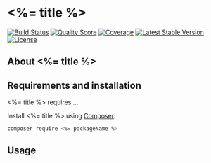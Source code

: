 # <%= title %>

<p>
  <a href="https://travis-ci.org/<%= packageName %>"><img src="https://img.shields.io/travis/<%= packageName %>/master.svg" alt="Build Status"/></a>
  <a href="https://scrutinizer-ci.com/g/<%= packageName %>"><img src="https://img.shields.io/scrutinizer/g/<%= packageName %>.svg" alt="Quality Score"/></a>
  <a href="https://scrutinizer-ci.com/g/<%= packageName %>"><img src="https://img.shields.io/scrutinizer/coverage/g/<%= packageName %>.svg" alt="Coverage"/></a>
  <a href="https://packagist.org/packages/<%= packageName %>"><img src="https://poser.pugx.org/<%= packageName %>/v/stable.svg" alt="Latest Stable Version"/></a>
  <a href="https://packagist.org/packages/<%= packageName %>"><img src="https://poser.pugx.org/<%= packageName %>/license.svg" alt="License"/></a>
</p>

## About <%= title %>

## Requirements and installation
<%= title %> requires ...

Install <%= title %> using [Composer](https://getcomposer.org/):

```bash
composer require <%= packageName %>
```

## Usage
